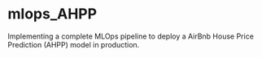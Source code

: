 # mlops_AHPP
Implementing a complete MLOps pipeline to deploy a AirBnb House Price Prediction (AHPP) model in production.

